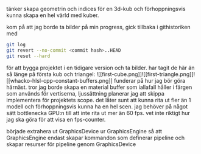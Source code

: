 tänker skapa geometrin och indices för en 3d-kub och förhoppningsvis kunna skapa en hel värld med kuber.

kom på att jag borde ta bilder på min progress, gick tillbaka i githistoriken med 
```bash
git log
git revert --no-commit <commit hash>..HEAD
git reset --hard
```
för att bygga projektet i en tidigare version och ta bilder. har tagit de här än så länge på första kub och triangel:
![[first-cube.png]]![[first-triangle.png]]![[whacko-hlsl-cpp-constant-buffers.png]]
funderar på hur jag bör göra härnäst. tror jag borde skapa en material buffer som iallafall håller i färgen som används för vertiserna, ljussättning planerar jag att skippa implementera för projektets scope. det låter sunt att kunna rita ut fler än 1 modell och förhoppningsvis kunna ha en hel scen. jag behöver på något sätt bottlenecka GPU:n till att inte rita ut mer än 60 fps. vet inte riktigt hur jag ska göra för att visa en fps-counter.

började extrahera ut GraphicsDevice ur GraphicsEngine så att GraphicsEngine endast skapar kommandon som definerar pipeline och skapar resurser för pipeline genom GraphicsDevice